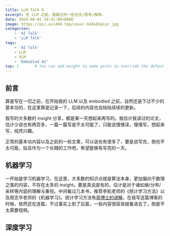 ```yaml
---
title: LLM Talk 0
excerpt: 在 LLM 之前，我看过的一些论文/思考/推荐。
date: 2024-08-01 19:41:00+0800
image: https://pic.axi404.top/cover.64ds6hpiyc.jpg
categories:
    - 'AI Talk'
    - 'LLM Talk'
tags:
    - 'AI Talk'
    - LLM
    - VLM
    - 'Embodied AI'
top: 1       # You can add weight to some posts to override the default sorting (date descending)
---
```


## 前言

算是写在一切之前，在开始我的 LLM 以及 embodied 之前，自然还是下过不少的基本功的，在这里算是记录一下，后续的内容也会陆陆续续的更新。

我写的大多数的 insight 分享，都是某一天想起来再写的。我估计我读过的论文，估计少说也有两百多，一篇一篇写是不太可能了，只能说慢慢读，慢慢写，想起来写，纯凭兴趣。

正常的基本功内容以及之前的一些文章，可以说也有很多了，要是说写完，倒也不太可能，姑且作为一个长期的工作吧，希望能够有写完的一天。

## 机器学习

一开始是学习机器学习，在这里，大多数的知识点就是算法本身，更加偏向于数理之类的内容，不存在太多的 insight。要是真说是有的，估计是对于诸如熵/分布/采样等内容的理解与重视。中间看过几本书，推荐李航老师的《统计学习方法》以及周志华老师的《机器学习》。统计学习方法有[简博士的讲解](https://space.bilibili.com/406882224)，在我写这篇博客的时候，依然还在连载，不过事实上到了后面，一些内容很容易就看进去了，倒是不太需要视频。

## 深度学习